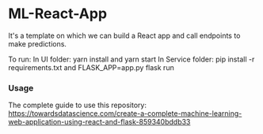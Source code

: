 # ML-React-App
It's a template on which we can build a React app and call endpoints to make predictions.

To run: 
In UI folder: yarn install and yarn start
In Service folder: pip install -r requirements.txt and FLASK_APP=app.py flask run

### Usage
The complete guide to use this repository: https://towardsdatascience.com/create-a-complete-machine-learning-web-application-using-react-and-flask-859340bddb33
